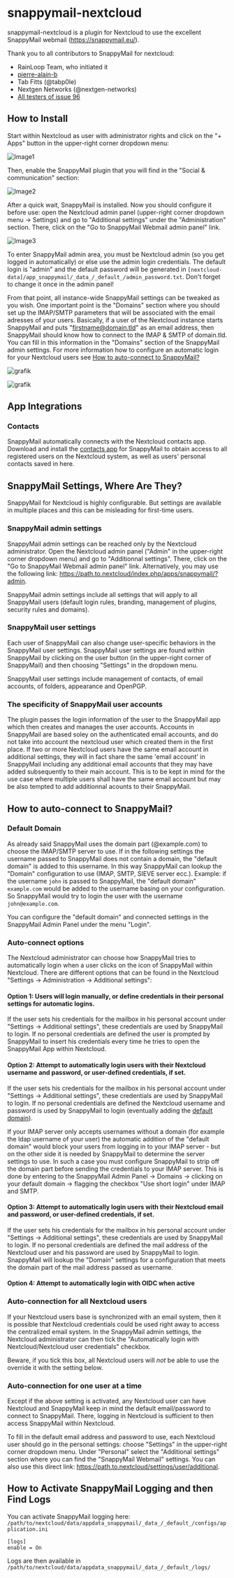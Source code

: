 # snappymail-nextcloud

snappymail-nextcloud is a plugin for Nextcloud to use the excellent SnappyMail webmail (https://snappymail.eu/).

Thank you to all contributors to SnappyMail for nextcloud:
- RainLoop Team, who initiated it
- [pierre-alain-b](https://github.com/pierre-alain-b/rainloop-nextcloud)
- Tab Fitts (@tabp0le)
- Nextgen Networks (@nextgen-networks)
- [All testers of issue 96](https://github.com/the-djmaze/snappymail/issues/96)

## How to Install

Start within Nextcloud as user with administrator rights and click on the "+ Apps" button in the upper-right corner dropdown menu:

![Image1](https://raw.githubusercontent.com/the-djmaze/snappymail/master/integrations/nextcloud/screenshots/help_a1.png)

Then, enable the SnappyMail plugin that you will find in the "Social & communication" section:

![Image2](https://raw.githubusercontent.com/the-djmaze/snappymail/master/integrations/nextcloud/screenshots/help_a2.png)

After a quick wait, SnappyMail is installed. Now you should configure it before use: open the Nextcloud admin panel (upper-right corner dropdown menu -> Settings) and go to "Additional settings" under the "Administration" section. There, click on the "Go to SnappyMail Webmail admin panel" link.

![Image3](https://raw.githubusercontent.com/the-djmaze/snappymail/master/integrations/nextcloud/screenshots/nextcloud-admin.png)

To enter SnappyMail admin area, you must be Nextcloud admin (so you get logged in automatically) or else use the admin login credentials.
The default login is "admin" and the default password will be generated in `[nextcloud-data]/app_snappymail/_data_/_default_/admin_password.txt`. Don't forget to change it once in the admin panel!

From that point, all instance-wide SnappyMail settings can be tweaked as you wish. One important point is the "Domains" section where you should set up the IMAP/SMTP parameters that will be associated with the email adresses of your users. Basically, if a user of the Nextcloud instance starts SnappyMail and puts "firstname@domain.tld" as an email address, then SnappyMail should know how to connect to the IMAP & SMTP of domain.tld. You can fill in this information in the "Domains" section of the SnappyMail admin settings. For more information how to configure an automatic login for your Nextcloud users see [How to auto-connect to SnappyMail?](#how-to-auto-connect-to-snappymail)

![grafik](https://user-images.githubusercontent.com/63400209/199767908-fbef0f50-ecb7-47ae-9ac1-771959d4b7f5.png)

![grafik](https://user-images.githubusercontent.com/63400209/199768097-7bd939a7-56d0-47ba-b481-aeac08776fb4.png)

## App Integrations
### Contacts
SnappyMail automatically connects with the Nextcloud contacts app. Download and install the [contacts app](https://apps.nextcloud.com/apps/contacts) for SnappyMail to obtain access to all registered users on the Nextcloud system, as well as users' personal contacts saved in here.

## SnappyMail Settings, Where Are They?

SnappyMail for Nextcloud is highly configurable. But settings are available in multiple places and this can be misleading for first-time users.

### SnappyMail admin settings
SnappyMail admin settings can be reached only by the Nextcloud administrator. Open the Nextcloud admin panel ("Admin" in the upper-right corner dropdown menu) and go to "Additionnal settings". There, click on the "Go to SnappyMail Webmail admin panel" link. Alternatively, you may use the following link: https://path.to.nextcloud/index.php/apps/snappymail/?admin.

SnappyMail admin settings include all settings that will apply to all SnappyMail users (default login rules, branding, management of plugins, security rules and domains).

### SnappyMail user settings
Each user of SnappyMail can also change user-specific behaviors in the SnappyMail user settings. SnappyMail user settings are found within SnappyMail by clicking on the user button (in the upper-right corner of SnappyMail) and then choosing "Settings" in the dropdown menu.

SnappyMail user settings include management of contacts, of email accounts, of folders, appearance and OpenPGP.

### The specificity of SnappyMail user accounts
The plugin passes the login information of the user to the SnappyMail app which then creates and manages the user accounts. Accounts in SnappyMail are based soley on the authenticated email accounts, and do not take into account the nextcloud user which created them in the first place. If two or more Nextcloud users have the same email account in additional settings, they will in fact share the same 'email account' in SnappyMail including any additional email accounts that they may have added subsequently to their main account.
This is to be kept in mind for the use case where multiple users shall have the same email account but may be also tempted to add additionnal acounts to their SnappyMail.

## How to auto-connect to SnappyMail?

### Default Domain
As already said SnappyMail uses the domain part (@example.com) to choose the IMAP/SMTP server to use. If in the following settings the username passed to SnappyMail does not contain a domain, the "default domain" is added to this username. In this way SnappyMail can lookup the "Domain" configuration to use (IMAP, SMTP, SIEVE server ecc.).
Example: if the username `john` is passed to SnappyMail, the "default domain" `example.com` would be added to the username basing on your configuration. So SnappyMail would try to login the user with the username `john@example.com`.

You can configure the "default domain" and connected settings in the SnappyMail Admin Panel under the menu "Login".

### Auto-connect options
The Nextcloud administrator can choose how SnappyMail tries to automatically login when a user clicks on the icon of SnappyMail within Nextcloud. There are different options that can be found in the Nextcloud "Settings -> Administration -> Additional settings":

#### Option 1: Users will login manually, or define credentials in their personal settings for automatic logins.
If the user sets his credentials for the mailbox in his personal account under "Settings -> Additional settings", these credentials are used by SnappyMail to login.
If no personal credentials are defined the user is prompted by SnappyMail to insert his credentials every time he tries to open the SnappyMail App within Nextcloud.

#### Option 2: Attempt to automatically login users with their Nextcloud username and password, or user-defined credentials, if set.
If the user sets his credentials for the mailbox in his personal account under "Settings -> Additional settings", these credentials are used by SnappyMail to login.
If no personal credentials are defined the Nextcloud username and password is used by SnappyMail to login (eventually adding the [default domain](#default-domain)).

If your IMAP server only accepts usernames without a domain (for example the ldap username of your user) the automatic addition of the "default domain" would block your users from logging in to your IMAP server - but on the other side it is needed by SnappyMail to determine the server settings to use. In such a case you must configure SnappyMail to strip off the domain part before sending the credentials to your IMAP server. This is done by entering to the SnappyMail Admin Panel -> Domains -> clicking on your default domain -> flagging the checkbox "Use short login" under IMAP and SMTP.

#### Option 3: Attempt to automatically login users with their Nextcloud email and password, or user-defined credentials, if set.
If the user sets his credentials for the mailbox in his personal account under "Settings -> Additional settings", these credentials are used by SnappyMail to login.
If no personal credentials are defined the mail address of the Nextcloud user and his password are used by SnappyMail to login. SnappyMail will lookup the "Domain" settings for a configuration that meets the domain part of the mail address passed as username.

#### Option 4: Attempt to automatically login with OIDC when active

### Auto-connection for all Nextcloud users
If your Nextcloud users base is synchronized with an email system, then it is possible that Nextcloud credentials could be used right away to access the centralized email system. In the SnappyMail admin settings, the Nextcloud administrator can then tick the "Automatically login with Nextcloud/Nextcloud user credentials" checkbox.

Beware, if you tick this box, all Nextcloud users will *not* be able to use the override it with the setting below.

### Auto-connection for one user at a time
Except if the above setting is activated, any Nextcloud user can have Nextcloud and SnappyMail keep in mind the default email/password to connect to SnappyMail. There, logging in Nextcloud is sufficient to then access SnappyMail within Nextcloud.

To fill in the default email address and password to use, each Nextcloud user should go in the personal settings: choose "Settings" in the upper-right corner dropdown menu. Under "Personal" select the "Additional settings" section where you can find the "SnappyMail Webmail" settings. You can also use this direct link: https://path.to.nextcloud/settings/user/additional.


## How to Activate SnappyMail Logging and then Find Logs

You can activate SnappyMail logging here: `/path/to/nextcloud/data/appdata_snappymail/_data_/_default_/configs/application.ini`
```
[logs]
enable = On
```
Logs are then available in `/path/to/nextcloud/data/appdata_snappymail/_data_/_default_/logs/`
